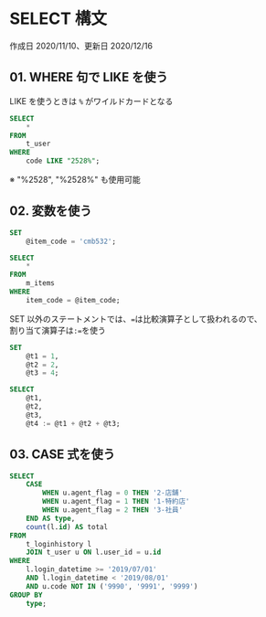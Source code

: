 # SELECT 構文

作成日 2020/11/10、更新日 2020/12/16

## 01. WHERE 句で LIKE を使う

LIKE を使うときは `%` がワイルドカードとなる

```sql
SELECT
    *
FROM
    t_user
WHERE
    code LIKE "2528%";
```

※ "%2528", "%2528%" も使用可能

## 02. 変数を使う

```sql
SET
    @item_code = 'cmb532';

SELECT
    *
FROM
    m_items
WHERE
    item_code = @item_code;
```

SET 以外のステートメントでは、`=`は比較演算子として扱われるので、\
割り当て演算子は`:=`を使う

```sql
SET
    @t1 = 1,
    @t2 = 2,
    @t3 = 4;

SELECT
    @t1,
    @t2,
    @t3,
    @t4 := @t1 + @t2 + @t3;
```

## 03. CASE 式を使う

```sql
SELECT
    CASE
        WHEN u.agent_flag = 0 THEN '2-店舗'
        WHEN u.agent_flag = 1 THEN '1-特約店'
        WHEN u.agent_flag = 2 THEN '3-社員'
    END AS type,
    count(l.id) AS total
FROM
    t_loginhistory l
    JOIN t_user u ON l.user_id = u.id
WHERE
    l.login_datetime >= '2019/07/01'
    AND l.login_datetime < '2019/08/01'
    AND u.code NOT IN ('9990', '9991', '9999')
GROUP BY
    type;
```
